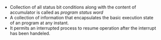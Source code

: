 - Collection of all status bit conditions along with the content of accumulator is called as *program status word*
- A collection of information that encapsulates the basic execution state of an program at any instant.
- It permits an interrupted process to resume operation after the interrupt has been handeled.
